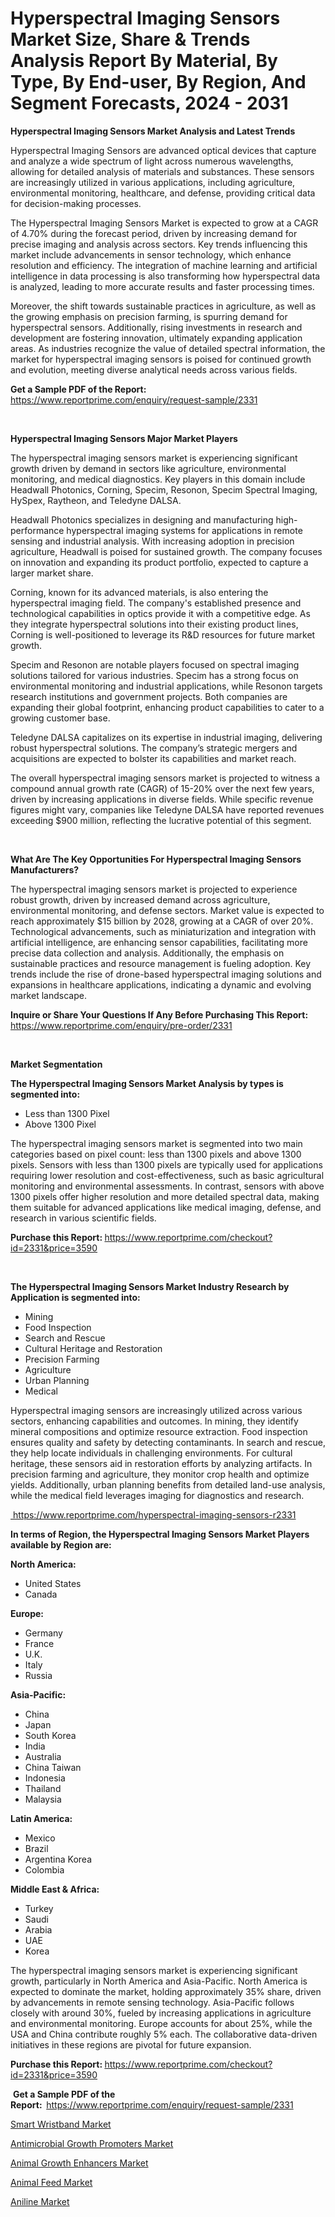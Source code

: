 <p><h1>Hyperspectral Imaging Sensors Market Size, Share & Trends Analysis Report By Material, By Type, By End-user, By Region, And Segment Forecasts, 2024 - 2031</h1></p><p><strong>Hyperspectral Imaging Sensors Market Analysis and Latest Trends</strong></p>
<p><p>Hyperspectral Imaging Sensors are advanced optical devices that capture and analyze a wide spectrum of light across numerous wavelengths, allowing for detailed analysis of materials and substances. These sensors are increasingly utilized in various applications, including agriculture, environmental monitoring, healthcare, and defense, providing critical data for decision-making processes.</p><p>The Hyperspectral Imaging Sensors Market is expected to grow at a CAGR of 4.70% during the forecast period, driven by increasing demand for precise imaging and analysis across sectors. Key trends influencing this market include advancements in sensor technology, which enhance resolution and efficiency. The integration of machine learning and artificial intelligence in data processing is also transforming how hyperspectral data is analyzed, leading to more accurate results and faster processing times.</p><p>Moreover, the shift towards sustainable practices in agriculture, as well as the growing emphasis on precision farming, is spurring demand for hyperspectral sensors. Additionally, rising investments in research and development are fostering innovation, ultimately expanding application areas. As industries recognize the value of detailed spectral information, the market for hyperspectral imaging sensors is poised for continued growth and evolution, meeting diverse analytical needs across various fields.</p></p>
<p><strong>Get a Sample PDF of the Report:&nbsp;</strong> <a href="https://www.reportprime.com/enquiry/request-sample/2331?utm_campaign=2015&utm_medium=2&utm_source=Github&utm_content=ia&utm_term=24122024&utm_id=hyperspectral-imaging-sensors">https://www.reportprime.com/enquiry/request-sample/2331</a></p>
<p>&nbsp;</p>
<p><strong>Hyperspectral Imaging Sensors Major Market Players</strong></p>
<p><p>The hyperspectral imaging sensors market is experiencing significant growth driven by demand in sectors like agriculture, environmental monitoring, and medical diagnostics. Key players in this domain include Headwall Photonics, Corning, Specim, Resonon, Specim Spectral Imaging, HySpex, Raytheon, and Teledyne DALSA.</p><p>Headwall Photonics specializes in designing and manufacturing high-performance hyperspectral imaging systems for applications in remote sensing and industrial analysis. With increasing adoption in precision agriculture, Headwall is poised for sustained growth. The company focuses on innovation and expanding its product portfolio, expected to capture a larger market share.</p><p>Corning, known for its advanced materials, is also entering the hyperspectral imaging field. The company's established presence and technological capabilities in optics provide it with a competitive edge. As they integrate hyperspectral solutions into their existing product lines, Corning is well-positioned to leverage its R&D resources for future market growth.</p><p>Specim and Resonon are notable players focused on spectral imaging solutions tailored for various industries. Specim has a strong focus on environmental monitoring and industrial applications, while Resonon targets research institutions and government projects. Both companies are expanding their global footprint, enhancing product capabilities to cater to a growing customer base.</p><p>Teledyne DALSA capitalizes on its expertise in industrial imaging, delivering robust hyperspectral solutions. The company’s strategic mergers and acquisitions are expected to bolster its capabilities and market reach.</p><p>The overall hyperspectral imaging sensors market is projected to witness a compound annual growth rate (CAGR) of 15-20% over the next few years, driven by increasing applications in diverse fields. While specific revenue figures might vary, companies like Teledyne DALSA have reported revenues exceeding $900 million, reflecting the lucrative potential of this segment.</p></p>
<p>&nbsp;</p>
<p><strong>What Are The Key Opportunities For Hyperspectral Imaging Sensors Manufacturers?</strong></p>
<p><p>The hyperspectral imaging sensors market is projected to experience robust growth, driven by increased demand across agriculture, environmental monitoring, and defense sectors. Market value is expected to reach approximately $15 billion by 2028, growing at a CAGR of over 20%. Technological advancements, such as miniaturization and integration with artificial intelligence, are enhancing sensor capabilities, facilitating more precise data collection and analysis. Additionally, the emphasis on sustainable practices and resource management is fueling adoption. Key trends include the rise of drone-based hyperspectral imaging solutions and expansions in healthcare applications, indicating a dynamic and evolving market landscape.</p></p>
<p><strong>Inquire or Share Your Questions If Any Before Purchasing This Report:</strong> <a href="https://www.reportprime.com/enquiry/pre-order/2331?utm_campaign=2015&utm_medium=2&utm_source=Github&utm_content=ia&utm_term=24122024&utm_id=hyperspectral-imaging-sensors">https://www.reportprime.com/enquiry/pre-order/2331</a></p>
<p>&nbsp;</p>
<p><strong>Market Segmentation</strong></p>
<p><strong>The Hyperspectral Imaging Sensors Market Analysis by types is segmented into:</strong></p>
<p><ul><li>Less than 1300 Pixel</li><li>Above 1300 Pixel</li></ul></p>
<p><p>The hyperspectral imaging sensors market is segmented into two main categories based on pixel count: less than 1300 pixels and above 1300 pixels. Sensors with less than 1300 pixels are typically used for applications requiring lower resolution and cost-effectiveness, such as basic agricultural monitoring and environmental assessments. In contrast, sensors with above 1300 pixels offer higher resolution and more detailed spectral data, making them suitable for advanced applications like medical imaging, defense, and research in various scientific fields.</p></p>
<p><strong>Purchase this Report:&nbsp;</strong><a href="https://www.reportprime.com/checkout?id=2331&price=3590&utm_campaign=2015&utm_medium=2&utm_source=Github&utm_content=ia&utm_term=24122024&utm_id=hyperspectral-imaging-sensors">https://www.reportprime.com/checkout?id=2331&price=3590</a></p>
<p>&nbsp;</p>
<p><strong>The Hyperspectral Imaging Sensors Market Industry Research by Application is segmented into:</strong></p>
<p><ul><li>Mining</li><li>Food Inspection</li><li>Search and Rescue</li><li>Cultural Heritage and Restoration</li><li>Precision Farming</li><li>Agriculture</li><li>Urban Planning</li><li>Medical</li></ul></p>
<p><p>Hyperspectral imaging sensors are increasingly utilized across various sectors, enhancing capabilities and outcomes. In mining, they identify mineral compositions and optimize resource extraction. Food inspection ensures quality and safety by detecting contaminants. In search and rescue, they help locate individuals in challenging environments. For cultural heritage, these sensors aid in restoration efforts by analyzing artifacts. In precision farming and agriculture, they monitor crop health and optimize yields. Additionally, urban planning benefits from detailed land-use analysis, while the medical field leverages imaging for diagnostics and research.</p></p>
<p><a href="https://www.reportprime.com/hyperspectral-imaging-sensors-r2331?utm_campaign=2015&utm_medium=2&utm_source=Github&utm_content=ia&utm_term=24122024&utm_id=hyperspectral-imaging-sensors">&nbsp;https://www.reportprime.com/hyperspectral-imaging-sensors-r2331</a></p>
<p><strong>In terms of Region, the Hyperspectral Imaging Sensors Market Players available by Region are:</strong></p>
<p>
    <p> <strong> North America: </strong>
        <ul>
            <li>United States</li>
            <li>Canada</li>
        </ul>
        </p> 
    <p> <strong> Europe: </strong>
        <ul>
            <li>Germany</li>
            <li>France</li>
            <li>U.K.</li>
            <li>Italy</li>
            <li>Russia</li>
        </ul>
        </p> 
    <p> <strong> Asia-Pacific: </strong>
        <ul>
            <li>China</li>
            <li>Japan</li>
            <li>South Korea</li>
            <li>India</li>
            <li>Australia</li>
            <li>China Taiwan</li>
            <li>Indonesia</li>
            <li>Thailand</li>
            <li>Malaysia</li>
        </ul>
        </p> 
    <p> <strong> Latin America: </strong>
        <ul>
            <li>Mexico</li>
            <li>Brazil</li>
            <li>Argentina Korea</li>
            <li>Colombia</li>
        </ul>
        </p> 
    <p> <strong> Middle East & Africa: </strong>
        <ul>
            <li>Turkey</li>
            <li>Saudi</li>
            <li>Arabia</li>
            <li>UAE</li>
            <li>Korea</li>
        </ul>
    </p>
    </p>
<p><p>The hyperspectral imaging sensors market is experiencing significant growth, particularly in North America and Asia-Pacific. North America is expected to dominate the market, holding approximately 35% share, driven by advancements in remote sensing technology. Asia-Pacific follows closely with around 30%, fueled by increasing applications in agriculture and environmental monitoring. Europe accounts for about 25%, while the USA and China contribute roughly 5% each. The collaborative data-driven initiatives in these regions are pivotal for future expansion.</p></p>
<p><strong>Purchase this Report: </strong><a href="https://www.reportprime.com/checkout?id=2331&price=3590&utm_campaign=2015&utm_medium=2&utm_source=Github&utm_content=ia&utm_term=24122024&utm_id=hyperspectral-imaging-sensors">https://www.reportprime.com/checkout?id=2331&price=3590</a></p>
<p>&nbsp;<strong>Get a Sample PDF of the Report:&nbsp;&nbsp;</strong><a href="https://www.reportprime.com/enquiry/request-sample/2331?utm_campaign=2015&utm_medium=2&utm_source=Github&utm_content=ia&utm_term=24122024&utm_id=hyperspectral-imaging-sensors">https://www.reportprime.com/enquiry/request-sample/2331</a></p>
<p><strong></strong></p>
<p><p><a href="https://github.com/santosh758595/Market-Research-Report-List-6/blob/main/smart-wristband-market.md?utm_campaign=2015&utm_medium=2&utm_source=Github&utm_content=ia&utm_term=24122024&utm_id=hyperspectral-imaging-sensors">Smart Wristband Market</a></p><p><a href="https://www.linkedin.com/pulse/a-mkt-nova-vc8zf?utm_campaign=2015&utm_medium=2&utm_source=Github&utm_content=ia&utm_term=24122024&utm_id=hyperspectral-imaging-sensors">Antimicrobial Growth Promoters Market</a></p><p><a href="https://www.linkedin.com/pulse/a-mkt-nova-vc8zf?utm_campaign=2015&utm_medium=2&utm_source=Github&utm_content=ia&utm_term=24122024&utm_id=hyperspectral-imaging-sensors">Animal Growth Enhancers Market</a></p><p><a href="https://www.linkedin.com/pulse/future-outlook-animal-feed-market-size-estimated-grow-cagr-vxjhc?utm_campaign=2015&utm_medium=2&utm_source=Github&utm_content=ia&utm_term=24122024&utm_id=hyperspectral-imaging-sensors">Animal Feed Market</a></p><p><a href="https://www.linkedin.com/pulse/a-mkt-nova-vc8zf?utm_campaign=2015&utm_medium=2&utm_source=Github&utm_content=ia&utm_term=24122024&utm_id=hyperspectral-imaging-sensors">Aniline Market</a></p></p>